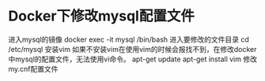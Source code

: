 # Docker下修改mysql配置文件
进入mysql的镜像
docker exec -it mysql /bin/bash
进入要修改的文件目录
cd /etc/mysql
安装vim
如果不安装vim在使用vim的时候会报找不到，在修改docker中mysql的配置文件，无法使用vi命令。
apt-get update
apt-get install vim
修改my.cnf配置文件